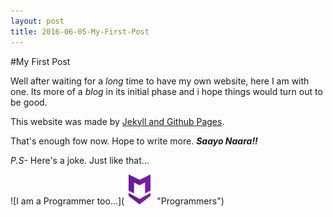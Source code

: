 ```yaml
---
layout: post
title: 2016-06-05-My-First-Post
---
```


#My First Post

Well after waiting for a _long_ time to have my own website, here I am with one. Its more of a *blog* in its initial phase and i hope things would turn out to be good.

This website was made by [Jekyll and Github Pages](https://www.smashingmagazine.com/2014/08/build-blog-jekyll-github-pages/).

That's enough fow now. Hope to write more. **_Saayo Naara!!_**

*P.S-* Here's a joke. Just like that...

![I am a Programmer too...](![alt text](https://github.com/adam-p/markdown-here/raw/master/src/common/images/icon48.png "Logo Title Text 1") "Programmers")
